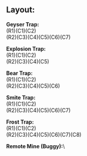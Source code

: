 ## Layout:

**Geyser Trap:**\
(R1)(C1)(C2)\
(R2)(C3)(C4)(C5)(C6)(C7)

**Explosion Trap:**\
(R1)(C1)(C2)\
(R2)(C3)(C4)(C5)

**Bear Trap:**\
(R1)(C1)(C2)\
(R2)(C3)(C4)(C5)(C6)

**Smite Trap:**\
(R1)(C1)(C2)\
(R2)(C3)(C4)(C5)(C6)(C7)

**Frost Trap:**\
(R1)(C1)(C2)\
(R2)(C3)(C4)(C5)(C6)(C7)(C8)

**Remote Mine (Buggy):**\
